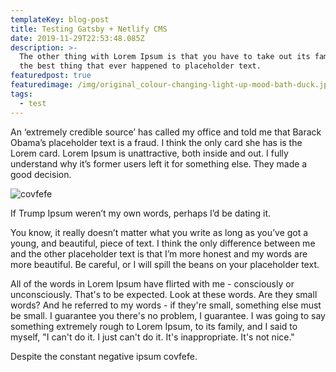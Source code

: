 ```yaml
---
templateKey: blog-post
title: Testing Gatsby + Netlify CMS
date: 2019-11-29T22:53:48.085Z
description: >-
  The other thing with Lorem Ipsum is that you have to take out its family. I’m
  the best thing that ever happened to placeholder text.
featuredpost: true
featuredimage: /img/original_colour-changing-light-up-mood-bath-duck.jpg
tags:
  - test
---
```

An ‘extremely credible source’ has called my office and told me that Barack Obama’s placeholder text is a fraud. I think the only card she has is the Lorem card. Lorem Ipsum is unattractive, both inside and out. I fully understand why it’s former users left it for something else. They made a good decision.

![covfefe](/img/original_colour-changing-light-up-mood-bath-duck.jpg "covfefe")

If Trump Ipsum weren’t my own words, perhaps I’d be dating it.

You know, it really doesn’t matter what you write as long as you’ve got a young, and beautiful, piece of text. I think the only difference between me and the other placeholder text is that I’m more honest and my words are more beautiful. Be careful, or I will spill the beans on your placeholder text.

All of the words in Lorem Ipsum have flirted with me - consciously or unconsciously. That's to be expected. Look at these words. Are they small words? And he referred to my words - if they're small, something else must be small. I guarantee you there's no problem, I guarantee. I was going to say something extremely rough to Lorem Ipsum, to its family, and I said to myself, "I can't do it. I just can't do it. It's inappropriate. It's not nice."

Despite the constant negative ipsum covfefe.
